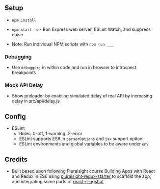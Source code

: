 ## Setup

* `npm install`
* `npm start -s` - Run Express web server, ESLint Watch, and suppress noise

* Note: Run individual NPM scripts with `npm run ___`

### Debugging

* Use `debugger;` in within code and run in browser to introspect breakpoints

### Mock API Delay

* Show preloader by enabling simulated delay of real API by increasing delay in src/api/delay.js

## Config

* ESLint
  * Rules: 0-off, 1-warning, 2-error
  * ESLint supports ES6 in `parserOptions` and `jsx` support option
  * ESLint environments and global variables to be aware under `env`

## Credits

* Built based upon following Pluralsight course Building Apps with React and Redux in ES6
using [pluralsight-redux-starter](https://github.com/coryhouse/pluralsight-redux-starter) to scaffold the app, and integrating some parts
of [react-slingshot](https://github.com/coryhouse/react-slingshot)
